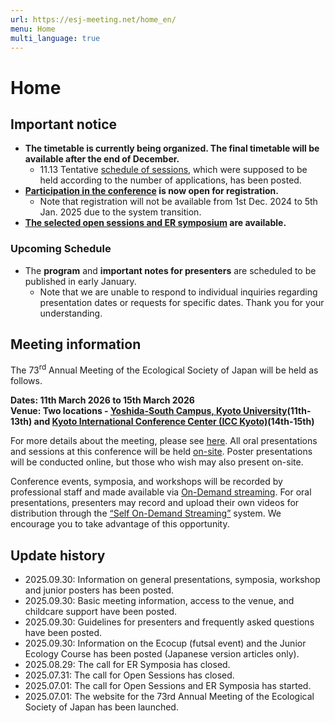 ```yaml
---
url: https://esj-meeting.net/home_en/
menu: Home
multi_language: true
---
```


# Home

## Important notice
- **The timetable is currently being organized. The final timetable will be available after the end of December.**
	- 11.13 Tentative [schedule of sessions](/about_en_en#Schedule), which were supposed to be held according to the number of applications, has been posted.
- **[Participation in the conference](/registinfo_en#registration-for-participation) is now open for registration.**
	- Note that registration will not be available from 1st Dec. 2024 to 5th Jan. 2025 due to the system transition.
- **[The selected open sessions and ER symposium](/session_en) are available.**

### Upcoming Schedule

- The **program** and **important notes for presenters** are scheduled to be published in early January.
    - Note that we are unable to respond to individual inquiries regarding presentation dates or requests for specific dates. Thank you for your understanding.

## Meeting information

The 73<sup>rd</sup> Annual Meeting of the Ecological Society of Japan will be held as follows.

**Dates: 11th March 2026 to 15th March 2026**  
**Venue: Two locations - [Yoshida-South Campus, Kyoto University](https://maps.app.goo.gl/LHLBy3ZXNsiJq8bb6)\(11th-13th\) and [Kyoto International Conference Center (ICC Kyoto)](https://maps.app.goo.gl/hutdNrXRaDugNpSy7)\(14th-15th\)**

For more details about the meeting, please see [here](/about_en).
All oral presentations and sessions at this conference will be held [on-site](/about_en#format). Poster presentations will be conducted online, but those who wish may also present on-site.

Conference events, symposia, and workshops will be recorded by professional staff and made available via [On-Demand streaming](/about_en#format). For oral presentations, presenters may record and upload their own videos for distribution through the [“Self On-Demand Streaming”](/presentation_en#self-on-demand-streaming) system. We encourage you to take advantage of this opportunity.

## Update history

- 2025.09.30: Information on general presentations, symposia, workshop and junior posters has been posted.
- 2025.09.30: Basic meeting information, access to the venue, and childcare support have been posted.
- 2025.09.30: Guidelines for presenters and frequently asked questions have been posted.
- 2025.09.30: Information on the Ecocup (futsal event) and the Junior Ecology Course has been posted (Japanese version articles only).
- 2025.08.29: The call for ER Symposia has closed.
- 2025.07.31: The call for Open Sessions has closed.
- 2025.07.01: The call for Open Sessions and ER Symposia has started.
- 2025.07.01: The website for the 73rd Annual Meeting of the Ecological Society of Japan has been launched.
